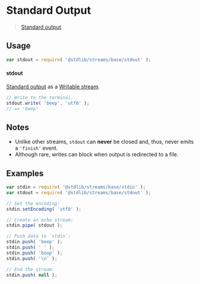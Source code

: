 # Standard Output

> [Standard output][standard-streams].

<section class="usage">

## Usage

``` javascript
var stdout = require( '@stdlib/streams/base/stdout' );
```

#### stdout

[Standard output][standard-streams] as a [Writable stream][writable-stream].

``` javascript
// Write to the terminal...
stdout.write( 'beep', 'utf8' );
// => 'beep'
```

</section>

<!-- /.usage -->


<section class="notes">

## Notes

* Unlike other streams, `stdout` can __never__ be closed and, thus, never emits a `'finish'` event.
* Although rare, writes can block when output is redirected to a file. 

</section>

<!-- /.notes -->


<section class="examples">

## Examples

``` javascript
var stdin = require( '@stdlib/streams/base/stdin' );
var stdout = require( '@stdlib/streams/base/stdout' );

// Set the encoding:
stdin.setEncoding( 'utf8' );

// Create an echo stream:
stdin.pipe( stdout );

// Push data to `stdin`:
stdin.push( 'beep' );
stdin.push( ' ' );
stdin.push( 'boop' );
stdin.push( '\n' );

// End the stream:
stdin.push( null );
```

</section>

<!-- /.examples -->


<section class="links">

[standard-streams]: https://en.wikipedia.org/wiki/Standard_streams
[writable-stream]: https://nodejs.org/api/stream.html#stream_class_stream_writable

</section>

<!-- /.links -->
